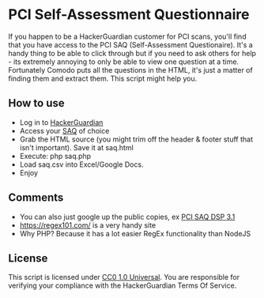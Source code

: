 # PCI Self-Assessment Questionnaire
If you happen to be a HackerGuardian customer for PCI scans, you'll find that you have access to the PCI SAQ (Self-Assessment Questionaire). It's a handy thing to be able to click through but if you need to ask others for help - its extremely annoying to only be able to view one question at a time. Fortunately Comodo puts all the questions in the HTML, it's just a matter of finding them and extract them. This script might help you.

## How to use
* Log in to [HackerGuardian](https://www.hackerguardian.com/)
* Access your [SAQ](https://saq.hackerguardian.com/saq/answer/saq?_type=DSP) of choice
* Grab the HTML source (you might trim off the header & footer stuff that isn't important). Save it at saq.html
* Execute: php saq.php
* Load saq.csv into Excel/Google Docs.
* Enjoy

## Comments
* You can also just google up the public copies, ex [PCI SAQ DSP 3.1](https://www.pcisecuritystandards.org/documents/SAQ_D_v3-1_ServiceProvider.pdf)
* https://regex101.com/ is a very handy site
* Why PHP? Because it has a lot easier RegEx functionality than NodeJS

## License
This script is licensed under [CC0 1.0 Universal](https://creativecommons.org/publicdomain/zero/1.0/). You are responsible for verifying your compliance with the HackerGuardian Terms Of Service.
